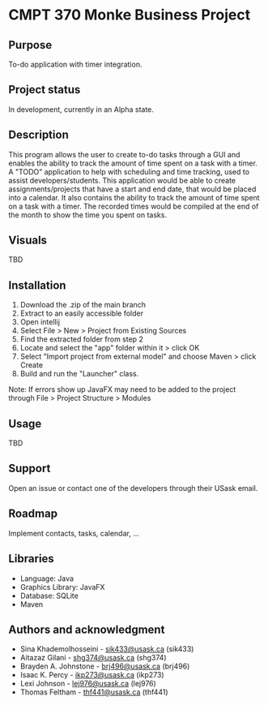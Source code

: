 # CMPT 370 Monke Business Project

## Purpose
To-do application with timer integration. 

## Project status
In development, currently in an Alpha state. 

## Description
This program allows the user to create to-do tasks through a GUI and enables the ability to track the amount of time spent on a task with a timer. A "TODO" application to help with scheduling and time tracking, used to assist developers/students. This application would be able to create assignments/projects that have a start and end date, that would be placed into a calendar. It also contains the ability to track the amount of time spent on a task with a timer. The recorded times would be compiled at the end of the month to show the time you spent on tasks.

## Visuals
TBD

## Installation
1. Download the .zip of the main branch
2. Extract to an easily accessible folder
3. Open intellij
4. Select File > New > Project from Existing Sources
5. Find the extracted folder from step 2
6. Locate and select the "app" folder within it > click OK
7. Select "Import project from external model" and choose Maven > click Create
8. Build and run the "Launcher" class. 

Note: If errors show up JavaFX may need to be added to the project through File > Project Structure > Modules 

## Usage
TBD

## Support
Open an issue or contact one of the developers through their USask email. 

## Roadmap
Implement contacts, tasks, calendar, ...

## Libraries
- Language: Java
- Graphics Library: JavaFX
- Database: SQLite
- Maven

## Authors and acknowledgment
- Sina Khademolhosseini - sik433@usask.ca (sik433)
- Aitazaz Gilani - shg374@usask.ca (shg374)
- Brayden A. Johnstone - brj496@usask.ca (brj496)
- Isaac K. Percy - ikp273@usask.ca (ikp273)
- Lexi Johnson - lej976@usask.ca (lej976)
- Thomas Feltham - thf441@usask.ca (thf441)
